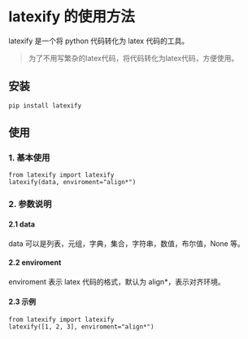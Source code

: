 # latexify 的使用方法
latexify 是一个将 python 代码转化为 latex 代码的工具。

> 为了不用写繁杂的latex代码，将代码转化为latex代码，方便使用。

## 安装
```
pip install latexify
```

## 使用
### 1. 基本使用
```
from latexify import latexify   
latexify(data, enviroment="align*")
```

### 2. 参数说明     
#### 2.1 data
data 可以是列表，元组，字典，集合，字符串，数值，布尔值，None 等。

#### 2.2 enviroment
enviroment 表示 latex 代码的格式，默认为 align*，表示对齐环境。     
#### 2.3 示例
```
from latexify import latexify
latexify([1, 2, 3], enviroment="align*")
```                 